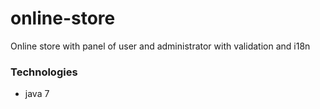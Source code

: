 # online-store
Online store with panel of user and administrator with validation and i18n
### Technologies
- java 7
